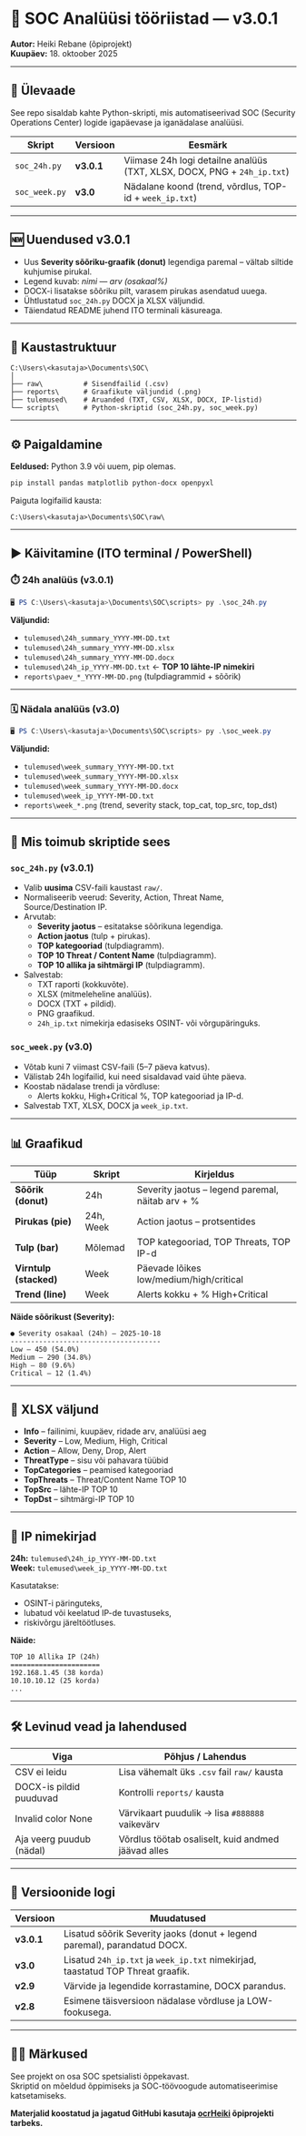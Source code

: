 # 🧠 SOC Analüüsi tööriistad — v3.0.1

**Autor:** Heiki Rebane (õpiprojekt)  
**Kuupäev:** 18. oktoober 2025  

---

## 📘 Ülevaade

See repo sisaldab kahte Python-skripti, mis automatiseerivad SOC (Security Operations Center) logide igapäevase ja iganädalase analüüsi.

| Skript | Versioon | Eesmärk |
|---------|-----------|----------|
| `soc_24h.py`  | **v3.0.1** | Viimase 24h logi detailne analüüs (TXT, XLSX, DOCX, PNG + `24h_ip.txt`) |
| `soc_week.py` | **v3.0** | Nädalane koond (trend, võrdlus, TOP-id + `week_ip.txt`) |

---

## 🆕 Uuendused v3.0.1

- Uus **Severity sõõriku-graafik (donut)** legendiga paremal – vältab siltide kuhjumise pirukal.  
- Legend kuvab: *nimi — arv (osakaal%)*  
- DOCX-i lisatakse sõõriku pilt, varasem pirukas asendatud uuega.  
- Ühtlustatud `soc_24h.py` DOCX ja XLSX väljundid.  
- Täiendatud README juhend ITO terminali käsureaga.

---

## 📁 Kaustastruktuur

```
C:\Users\<kasutaja>\Documents\SOC\
│
├── raw\          # Sisendfailid (.csv)
├── reports\      # Graafikute väljundid (.png)
├── tulemused\    # Aruanded (TXT, CSV, XLSX, DOCX, IP-listid)
└── scripts\      # Python-skriptid (soc_24h.py, soc_week.py)
```

---

## ⚙️ Paigaldamine

**Eeldused:** Python 3.9 või uuem, pip olemas.

```bash
pip install pandas matplotlib python-docx openpyxl
```

Paiguta logifailid kausta:
```
C:\Users\<kasutaja>\Documents\SOC\raw\
```

---

## ▶️ Käivitamine (ITO terminal / PowerShell)

### ⏱️ 24h analüüs (v3.0.1)
```powershell
🖥️ PS C:\Users\<kasutaja>\Documents\SOC\scripts> py .\soc_24h.py
```

**Väljundid:**
- `tulemused\24h_summary_YYYY-MM-DD.txt`
- `tulemused\24h_summary_YYYY-MM-DD.xlsx`
- `tulemused\24h_summary_YYYY-MM-DD.docx`
- `tulemused\24h_ip_YYYY-MM-DD.txt`  ← **TOP 10 lähte-IP nimekiri**
- `reports\paev_*_YYYY-MM-DD.png` (tulpdiagrammid + sõõrik)

---

### 🗓️ Nädala analüüs (v3.0)
```powershell
🖥️ PS C:\Users\<kasutaja>\Documents\SOC\scripts> py .\soc_week.py
```

**Väljundid:**
- `tulemused\week_summary_YYYY-MM-DD.txt`
- `tulemused\week_summary_YYYY-MM-DD.xlsx`
- `tulemused\week_summary_YYYY-MM-DD.docx`
- `tulemused\week_ip_YYYY-MM-DD.txt`
- `reports\week_*.png` (trend, severity stack, top_cat, top_src, top_dst)

---

## 🧩 Mis toimub skriptide sees

### `soc_24h.py` (v3.0.1)
- Valib **uusima** CSV-faili kaustast `raw/`.
- Normaliseerib veerud: Severity, Action, Threat Name, Source/Destination IP.
- Arvutab:
  - **Severity jaotus** – esitatakse sõõrikuna legendiga.
  - **Action jaotus** (tulp + pirukas).
  - **TOP kategooriad** (tulpdiagramm).
  - **TOP 10 Threat / Content Name** (tulpdiagramm).
  - **TOP 10 allika ja sihtmärgi IP** (tulpdiagramm).
- Salvestab:
  - TXT raporti (kokkuvõte).
  - XLSX (mitmeleheline analüüs).
  - DOCX (TXT + pildid).
  - PNG graafikud.
  - `24h_ip.txt` nimekirja edasiseks OSINT- või võrgupäringuks.

### `soc_week.py` (v3.0)
- Võtab kuni 7 viimast CSV-faili (5–7 päeva katvus).
- Välistab 24h logifailid, kui need sisaldavad vaid ühte päeva.
- Koostab nädalase trendi ja võrdluse:
  - Alerts kokku, High+Critical %, TOP kategooriad ja IP-d.
- Salvestab TXT, XLSX, DOCX ja `week_ip.txt`.

---

## 📊 Graafikud

| Tüüp | Skript | Kirjeldus |
|------|---------|------------|
| **Sõõrik (donut)** | 24h | Severity jaotus – legend paremal, näitab arv + % |
| **Pirukas (pie)** | 24h, Week | Action jaotus – protsentides |
| **Tulp (bar)** | Mõlemad | TOP kategooriad, TOP Threats, TOP IP-d |
| **Virntulp (stacked)** | Week | Päevade lõikes low/medium/high/critical |
| **Trend (line)** | Week | Alerts kokku + % High+Critical |

**Näide sõõrikust (Severity):**

```
● Severity osakaal (24h) – 2025-10-18
-------------------------------------
Low — 450 (54.0%)
Medium — 290 (34.8%)
High — 80 (9.6%)
Critical — 12 (1.4%)
```

---

## 🧾 XLSX väljund

- **Info** – failinimi, kuupäev, ridade arv, analüüsi aeg  
- **Severity** – Low, Medium, High, Critical  
- **Action** – Allow, Deny, Drop, Alert  
- **ThreatType** – sisu või pahavara tüübid  
- **TopCategories** – peamised kategooriad  
- **TopThreats** – Threat/Content Name TOP 10  
- **TopSrc** – lähte-IP TOP 10  
- **TopDst** – sihtmärgi-IP TOP 10  

---

## 🧪 IP nimekirjad

**24h:** `tulemused\24h_ip_YYYY-MM-DD.txt`  
**Week:** `tulemused\week_ip_YYYY-MM-DD.txt`

Kasutatakse:
- OSINT-i päringuteks,
- lubatud või keelatud IP-de tuvastuseks,
- riskivõrgu järeltöötluses.

**Näide:**
```
TOP 10 Allika IP (24h)
======================
192.168.1.45 (38 korda)
10.10.10.12 (25 korda)
...
```

---

## 🛠️ Levinud vead ja lahendused

| Viga | Põhjus / Lahendus |
|------|--------------------|
| CSV ei leidu | Lisa vähemalt üks `.csv` fail `raw/` kausta |
| DOCX-is pildid puuduvad | Kontrolli `reports/` kausta |
| Invalid color None | Värvikaart puudulik → lisa `#888888` vaikevärv |
| Aja veerg puudub (nädal) | Võrdlus töötab osaliselt, kuid andmed jäävad alles |

---

## 🧾 Versioonide logi

| Versioon | Muudatused |
|-----------|------------|
| **v3.0.1** | Lisatud sõõrik Severity jaoks (donut + legend paremal), parandatud DOCX. |
| **v3.0** | Lisatud `24h_ip.txt` ja `week_ip.txt` nimekirjad, taastatud TOP Threat graafik. |
| **v2.9** | Värvide ja legendide korrastamine, DOCX parandus. |
| **v2.8** | Esimene täisversioon nädalase võrdluse ja LOW-fookusega. |

---

## 👨‍💻 Märkused

See projekt on osa SOC spetsialisti õppekavast.  
Skriptid on mõeldud õppimiseks ja SOC-töövoogude automatiseerimise katsetamiseks.

**Materjalid koostatud ja jagatud GitHubi kasutaja [ocrHeiki](https://github.com/ocrHeiki) õpiprojekti tarbeks.**
